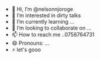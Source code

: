 - 👋 Hi, I’m @nelsonnjoroge
- 👀 I’m interested in dirty talks
- 🌱 I’m currently learning ...
- 💞️ I’m looking to collaborate on ...
- 📫 How to reach me ..0758764731
- 😄 Pronouns: ...
- ⚡ let's gooo

<!---
nelsonnjoroge/nelsonnjoroge is a ✨ special ✨ repository because its `README.md` (this file) appears on your GitHub profile.
You can click the Preview link to take a look at your changes.
--->
